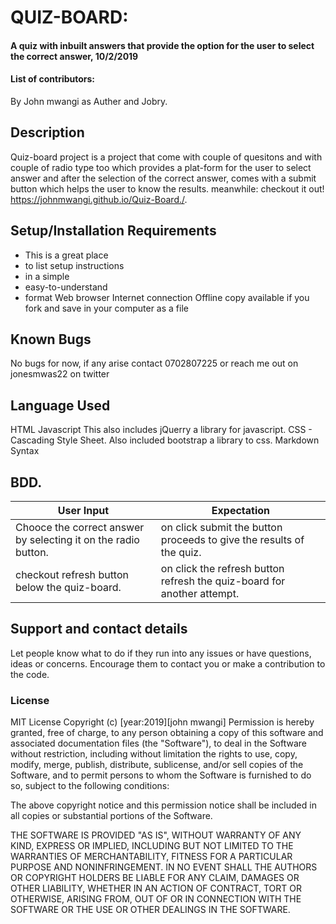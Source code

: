 # QUIZ-BOARD:

#### A quiz with inbuilt answers that provide the option for the user to select the correct answer, 10/2/2019

#### List of contributors:

By John mwangi as Auther and Jobry.

## Description

Quiz-board project is a project that come with couple of quesitons and with couple of radio type too which provides a plat-form for the user to select answer and after the selection of the correct answer, comes with a submit button which helps the user to know the results.
meanwhile: checkout it out! <https://johnmwangi.github.io/Quiz-Board./>.

## Setup/Installation Requirements

-   This is a great place
-   to list setup instructions
-   in a simple
-   easy-to-understand
-   format
    Web browser
    Internet connection Offline copy available if you fork and save in your computer as a file

## Known Bugs

No bugs for now, if any arise contact 0702807225 or reach me out on jonesmwas22 on twitter

## Language Used

HTML
Javascript This also includes jQuerry a library for javascript.
CSS - Cascading Style Sheet. Also included bootstrap a library to css.
Markdown Syntax

## BDD.

| User Input                                                     | Expectation                                                             |
| -------------------------------------------------------------- | ----------------------------------------------------------------------- |
| Chooce the correct answer by selecting it on the radio button. | on click submit the button proceeds to give the results of the quiz.    |
| checkout refresh button below the quiz-board.                  | on click the refresh button refresh the quiz-board for another attempt. |

## Support and contact details

Let people know what to do if they run into any issues or have questions, ideas or concerns.  Encourage them to contact you or make a contribution to the code.

### License

MIT License
Copyright (c) [year:2019][john mwangi]
Permission is hereby granted, free of charge, to any person obtaining a copy of this software and associated documentation files (the "Software"), to deal in the Software without restriction, including without limitation the rights to use, copy, modify, merge, publish, distribute, sublicense, and/or sell copies of the Software, and to permit persons to whom the Software is furnished to do so, subject to the following conditions:

The above copyright notice and this permission notice shall be included in all copies or substantial portions of the Software.

THE SOFTWARE IS PROVIDED "AS IS", WITHOUT WARRANTY OF ANY KIND, EXPRESS OR IMPLIED, INCLUDING BUT NOT LIMITED TO THE WARRANTIES OF MERCHANTABILITY, FITNESS FOR A PARTICULAR PURPOSE AND NONINFRINGEMENT. IN NO EVENT SHALL THE AUTHORS OR COPYRIGHT HOLDERS BE LIABLE FOR ANY CLAIM, DAMAGES OR OTHER LIABILITY, WHETHER IN AN ACTION OF CONTRACT, TORT OR OTHERWISE, ARISING FROM, OUT OF OR IN CONNECTION WITH THE SOFTWARE OR THE USE OR OTHER DEALINGS IN THE SOFTWARE.
